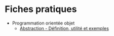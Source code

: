 # Fiches pratiques

- Programmation orientée objet
  - [Abstraction - Définition, utilité et exemples](poo/abstraction)
